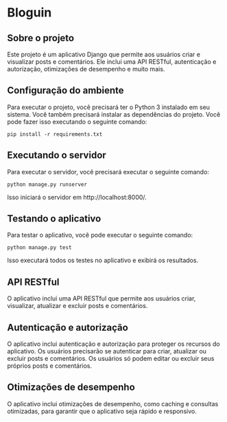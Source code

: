 # Bloguin

## Sobre o projeto
Este projeto é um aplicativo Django que permite aos usuários criar e visualizar posts e comentários. Ele inclui uma API RESTful, autenticação e autorização, otimizações de desempenho e muito mais.

## Configuração do ambiente
Para executar o projeto, você precisará ter o Python 3 instalado em seu sistema. Você também precisará instalar as dependências do projeto. Você pode fazer isso executando o seguinte comando:

```pip install -r requirements.txt```

## Executando o servidor   
Para executar o servidor, você precisará executar o seguinte comando:

```python manage.py runserver```

Isso iniciará o servidor em http://localhost:8000/.

## Testando o aplicativo   
Para testar o aplicativo, você pode executar o seguinte comando:

```python manage.py test```

Isso executará todos os testes no aplicativo e exibirá os resultados.

## API RESTful
O aplicativo inclui uma API RESTful que permite aos usuários criar, visualizar, atualizar e excluir posts e comentários. 

## Autenticação e autorização
O aplicativo inclui autenticação e autorização para proteger os recursos do aplicativo. Os usuários precisarão se autenticar para criar, atualizar ou excluir posts e comentários. Os usuários só podem editar ou excluir seus próprios posts e comentários.

## Otimizações de desempenho
O aplicativo inclui otimizações de desempenho, como caching e consultas otimizadas, para garantir que o aplicativo seja rápido e responsivo.
